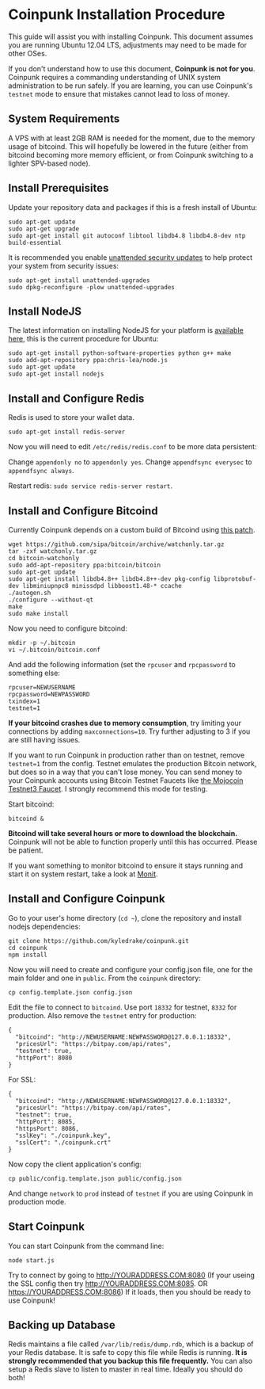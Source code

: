 # Coinpunk Installation Procedure

This guide will assist you with installing Coinpunk. This document assumes you are running Ubuntu 12.04 LTS, adjustments may need to be made for other OSes.

If you don't understand how to use this document, **Coinpunk is not for you**. Coinpunk requires a commanding understanding of UNIX system administration to be run safely. If you are learning, you can use Coinpunk's `testnet` mode to ensure that mistakes cannot lead to loss of money.

## System Requirements

A VPS with at least 2GB RAM is needed for the moment, due to the memory usage of bitcoind. This will hopefully be lowered in the future (either from bitcoind becoming more memory efficient, or from Coinpunk switching to a lighter SPV-based node).

## Install Prerequisites

Update your repository data and packages if this is a fresh install of Ubuntu:

```
sudo apt-get update
sudo apt-get upgrade
sudo apt-get install git autoconf libtool libdb4.8 libdb4.8-dev ntp build-essential
```

It is recommended you enable [unattended security updates](https://help.ubuntu.com/community/AutomaticSecurityUpdates) to help protect your system from security issues:

```
sudo apt-get install unattended-upgrades
sudo dpkg-reconfigure -plow unattended-upgrades
```

## Install NodeJS

The latest information on installing NodeJS for your platform is [available here](https://github.com/joyent/node/wiki/Installing-Node.js-via-package-manager), this is the current procedure for Ubuntu:

```
sudo apt-get install python-software-properties python g++ make
sudo add-apt-repository ppa:chris-lea/node.js
sudo apt-get update
sudo apt-get install nodejs
```

## Install and Configure Redis

Redis is used to store your wallet data.

```
sudo apt-get install redis-server
```

Now you will need to edit `/etc/redis/redis.conf` to be more data persistent:

Change `appendonly no` to `appendonly yes`.
Change `appendfsync everysec` to `appendfsync always`.

Restart redis: `sudo service redis-server restart`.

## Install and Configure Bitcoind

Currently Coinpunk depends on a custom build of Bitcoind using [this patch](https://github.com/bitcoin/bitcoin/pull/2861).

```
wget https://github.com/sipa/bitcoin/archive/watchonly.tar.gz
tar -zxf watchonly.tar.gz
cd bitcoin-watchonly
sudo add-apt-repository ppa:bitcoin/bitcoin
sudo apt-get update
sudo apt-get install libdb4.8++ libdb4.8++-dev pkg-config libprotobuf-dev libminiupnpc8 minissdpd libboost1.48-* ccache
./autogen.sh
./configure --without-qt
make
sudo make install
```

Now you need to configure bitcoind:

```
mkdir -p ~/.bitcoin
vi ~/.bitcoin/bitcoin.conf
```

And add the following information (set the `rpcuser` and `rpcpassword` to something else:

```
rpcuser=NEWUSERNAME
rpcpassword=NEWPASSWORD
txindex=1
testnet=1
```

**If your bitcoind crashes due to memory consumption**, try limiting your connections by adding `maxconnections=10`. Try further adjusting to 3 if you are still having issues.

If you want to run Coinpunk in production rather than on testnet, remove `testnet=1` from the config. Testnet emulates the production Bitcoin network, but does so in a way that you can't lose money. You can send money to your Coinpunk accounts using Bitcoin Testnet Faucets like [the Mojocoin Testnet3 Faucet](http://faucet.xeno-genesis.com/). I strongly recommend this mode for testing.

Start bitcoind:

```
bitcoind &
```

**Bitcoind will take several hours or more to download the blockchain.** Coinpunk will not be able to function properly until this has occurred. Please be patient.

If you want something to monitor bitcoind to ensure it stays running and start it on system restart, take a look at [Monit](http://mmonit.com/monit/).

## Install and Configure Coinpunk

Go to your user's home directory (`cd ~`), clone the repository and install nodejs dependencies:

```
git clone https://github.com/kyledrake/coinpunk.git
cd coinpunk
npm install
```

Now you will need to create and configure your config.json file, one for the main folder and one in `public`. From the `coinpunk` directory:

```
cp config.template.json config.json
```

Edit the file to connect to `bitcoind`. Use port `18332` for testnet, `8332` for production. Also remove the `testnet` entry for production:

```
{
  "bitcoind": "http://NEWUSERNAME:NEWPASSWORD@127.0.0.1:18332",
  "pricesUrl": "https://bitpay.com/api/rates",
  "testnet": true,
  "httpPort": 8080
}
```

For SSL:

```
{
  "bitcoind": "http://NEWUSERNAME:NEWPASSWORD@127.0.0.1:18332",
  "pricesUrl": "https://bitpay.com/api/rates",
  "testnet": true,
  "httpPort": 8085,
  "httpsPort": 8086,
  "sslKey": "./coinpunk.key",
  "sslCert": "./coinpunk.crt"
}
```

Now copy the client application's config:

```
cp public/config.template.json public/config.json
```

And change `network` to `prod` instead of `testnet` if you are using Coinpunk in production mode.

## Start Coinpunk

You can start Coinpunk from the command line:

```
node start.js
```


Try to connect by going to http://YOURADDRESS.COM:8080  (If your useing the SSL config then try  http://YOURADDRESS.COM:8085. OR https://YOURADDRESS.COM:8086) If it loads, then you should be ready to use Coinpunk!

## Backing up Database

Redis maintains a file called `/var/lib/redis/dump.rdb`, which is a backup of your Redis database. It is safe to copy this file while Redis is running. **It is strongly recommended that you backup this file frequently.** You can also setup a Redis slave to listen to master in real time. Ideally you should do both!
